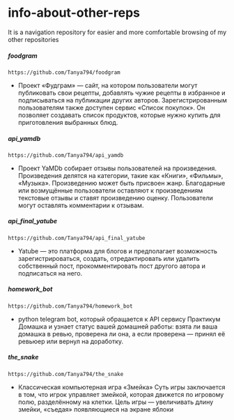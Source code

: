 # info-about-other-reps
It is a navigation repository for easier and more comfortable browsing of my other repositories

##### foodgram
`https://github.com/Tanya794/foodgram`
- Проект «Фудграм» — сайт, на котором пользователи могут публиковать свои рецепты, добавлять чужие рецепты в избранное и подписываться на публикации других авторов. Зарегистрированным пользователям также доступен сервис «Список покупок». Он позволяет создавать список продуктов, которые нужно купить для приготовления выбранных блюд.

##### api_yamdb
`https://github.com/Tanya794/api_yamdb`
- Проект YaMDb собирает отзывы пользователей на произведения. Произведения делятся на категории, такие как «Книги», «Фильмы», «Музыка». Произведению может быть присвоен жанр. Благодарные или возмущённые пользователи оставляют к произведениям текстовые отзывы и ставят произведению оценку. Пользователи могут оставлять комментарии к отзывам.

##### api_final_yatube
`https://github.com/Tanya794/api_final_yatube`
- Yatube — это платформа для блогов и предполагает возможность зарегистрироваться, создать, отредактировать или удалить собственный пост, прокомментировать пост другого автора и подписаться на него.

##### homework_bot
`https://github.com/Tanya794/homework_bot`
- python telegram bot, который обращается к API сервису Практикум Домашка и узнает статус вашей домашней работы: взята ли ваша домашка в ревью, проверена ли она, а если проверена — принял её ревьюер или вернул на доработку.

##### the_snake
```https://github.com/Tanya794/the_snake```
- Классическая компьютерная игра «Змейка» Суть игры заключается в том, что игрок управляет змейкой, которая движется по игровому полю, разделённому на клетки. Цель игры — увеличивать длину змейки, «съедая» появляющиеся на экране яблоки
